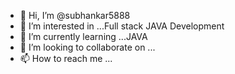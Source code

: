 - 👋 Hi, I’m @subhankar5888
- 👀 I’m interested in ...Full stack JAVA Development
- 🌱 I’m currently learning ...JAVA
- 💞️ I’m looking to collaborate on ...
- 📫 How to reach me ...

<!---
subhankar5888/subhankar5888 is a ✨ special ✨ repository because its `README.md` (this file) appears on your GitHub profile.
You can click the Preview link to take a look at your changes.
--->
